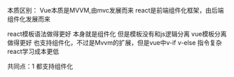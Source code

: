 本质区别：
Vue本质是MVVM,由mvc发展而来
react是前端组件化框架，由后端组件化发展而来

react模板语法做得更好 本身就是组件化 但是模板没有和js逻辑分离
vue模板分离做得更好 也支持组件化，不过是Mvvm的扩展，但是vue中v-if  v-else 指令复杂 react学习成本更低

共同点：1 都支持组件化
